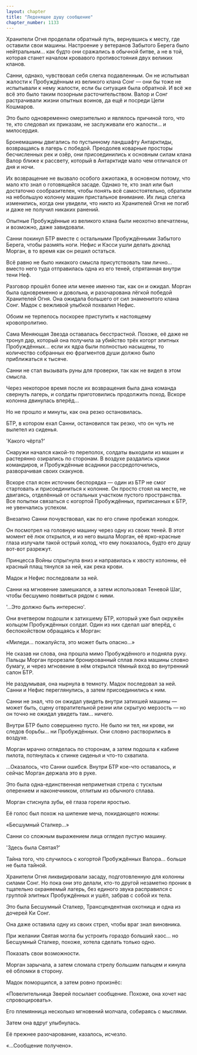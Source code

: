 ```yaml
---
layout: chapter
title: "Леденящее душу сообщение"
chapter_number: 1133
---
```


Хранители Огня проделали обратный путь, вернувшись к месту, где оставили свои машины. Настроение у ветеранов Забытого Берега было нейтральным... как будто они сражались в обычной битве, а не в той, которая станет началом кровавого противостояния двух великих кланов.

Санни, однако, чувствовал себя слегка подавленным. Он не испытывал жалости к Пробуждённым из великого клана Сонг — они бы тоже не испытывали к нему жалости, если бы ситуация была обратной. И всё же всё это было таким позорным расточительством. Валор и Сонг растрачивали жизни опытных воинов, да ещё и посреди Цепи Кошмаров.

Это было одновременно омерзительно и являлось причиной того, что те, кто следовал их приказам, не заслуживали его жалости... и милосердия.

Бронемашины двигались по пустынному ландшафту Антарктиды, возвращаясь в лагерь с победой. Преодолев коварные просторы бесчисленных рек и озёр, они присоединились к основным силам клана Валор ближе к рассвету, который в Антарктиде мало чем отличался от дня и ночи.

Их возвращение не вызвало особого ажиотажа, в основном потому, что мало кто знал о готовящейся засаде. Однако те, кто знал или был достаточно сообразителен, чтобы понять всё самостоятельно, обратили на небольшую колонну машин пристальное внимание. Их лица слегка изменились, когда они увидели, что никто из Хранителей Огня не погиб и даже не получил никаких ранений.

Опытные Пробуждённые из великого клана были неохотно впечатлены, и возможно, даже завидовали.

Санни покинул БТР вместе с остальными Пробуждёнными Забытого Берега, чтобы размять ноги. Нефис и Кэсси ушли делать доклад Морган, в то время как он решил остаться.

Всё равно не было никакого смысла присутствовать там лично... вместо него туда отправилась одна из его теней, спрятанная внутри тени Неф.

Разговор прошёл более или менее именно так, как он и ожидал. Морган была одновременно и довольна, и разочарована лёгкой победой Хранителей Огня. Она ожидала большего от сил знаменитого клана Сонг. Мадок с вежливой улыбкой похвалил Нефис.

Обоим не терпелось поскорее приступить к настоящему кровопролитию.

Сама Меняющая Звезда оставалась бесстрастной. Похоже, её даже не тронул дар, который она получила за убийство трёх когорт элитных Пробуждённых... если их ядра были полностью насыщены, то количество собранных ею фрагментов души должно было приближаться к тысяче.

Санни не стал вызывать руны для проверки, так как не видел в этом смысла.

Через некоторое время после их возвращения была дана команда свернуть лагерь, и солдаты приготовились продолжить поход. Вскоре колонна двинулась вперёд...

Но не прошло и минуты, как она резко остановилась.

БТР, в котором ехал Санни, остановился так резко, что он чуть не вылетел из сиденья.

'Какого чёрта?'

Снаружи начался какой-то переполох, солдаты выходили из машин и растерянно озирались по сторонам. В воздухе раздались крики командиров, и Пробуждённые всадники рассредоточились, разворачивая своих скакунов.

Вскоре стал ясен источник беспорядка — один из БТР не смог стартовать и присоединиться к колонне. Он просто стоял на месте, не двигаясь, отделённый от остальных участком пустого пространства. Все попытки связаться с когортой Пробуждённых, приписанных к БТР, не увенчались успехом.

Внезапно Санни почувствовал, как по его спине пробежал холодок.

Он посмотрел на головную машину через одну из своих теней. В этот момент её люк открылся, и из него вышла Морган, её ярко-красные глаза излучали такой острый холод, что ему показалось, будто его душу вот-вот разрежут.

Принцесса Войны спрыгнула вниз и направилась к хвосту колонны, её красный плащ тянулся за ней, как река крови.

Мадок и Нефис последовали за ней.

Санни на мгновение замешкался, а затем использовал Теневой Шаг, чтобы бесшумно появиться рядом с ними.

'...Это должно быть интересно'.

Они вчетвером подошли к затихшему БТР, который уже был окружён кольцом Пробуждённых солдат. Один из них сделал шаг вперёд, с беспокойством обращаясь к Морган:

«Миледи... пожалуйста, это может быть опасно...»

Не сказав ни слова, она прошла мимо Пробуждённого и подняла руку. Пальцы Морган прорезали бронированный сплав люка машины словно бумагу, и через мгновение в нём открылся тёмный вход во внутренний салон БТР.

Не раздумывая, она нырнула в темноту. Мадок последовал за ней. Санни и Нефис переглянулись, а затем присоединились к ним.

Санни не знал, что он ожидал увидеть внутри затихшей машины — может быть, сцену отвратительной резни или скрытую мерзость — но он точно не ожидал увидеть там... ничего.

Внутри БТР было совершенно пусто. Не было ни тел, ни крови, ни следов борьбы... ни Пробуждённых. Они словно растворились в воздухе.

Морган мрачно огляделась по сторонам, а затем подошла к кабине пилота, потянулась к спинке сиденья и что-то схватила.

...Оказалось, что Санни ошибся. Внутри БТР кое-что оставалось, и сейчас Морган держала это в руке.

Это была одна-единственная неприметная стрела с тусклым оперением и наконечником, отлитым из обычного сплава.

Морган стиснула зубы, её глаза горели яростью.

Её голос был похож на шипение меча, покидающего ножны:

«Бесшумный Сталкер...»

Санни со сложным выражением лица оглядел пустую машину.

'Здесь была Святая?'

Тайна того, что случилось с когортой Пробуждённых Валора... больше не была тайной.

Хранители Огня ликвидировали засаду, подготовленную для колонны силами Сонг. Но пока они это делали, кто-то другой незаметно проник в тщательно охраняемый лагерь, без единого звука расправился с группой элитных Пробуждённых и ушёл, забрав с собой их тела.

Это была Бесшумный Сталкер, Трансцендентная охотница и одна из дочерей Ки Сонг.

Она даже оставила одну из своих стрел, чтобы враг знал виновника.

При желании Святая могла бы устроить гораздо больший хаос... но Бесшумный Сталкер, похоже, хотела сделать только одно.

Показать свои возможности.

Морган зарычала, а затем сломала стрелу большим пальцем и кинула её обломки в сторону.

Мадок поморщился, а затем ровно произнёс:

«Повелительница Зверей посылает сообщение. Похоже, она хочет нас спровоцировать».

Его племянница несколько мгновений молчала, собираясь с мыслями.

Затем она вдруг улыбнулась.

Её прежнее разочарование, казалось, исчезло.

«...Сообщение получено».
